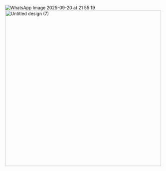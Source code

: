 ![WhatsApp Image 2025-09-20 at 21 55 19](https://github.com/user-attachments/assets/d21cb045-7d49-4e22-a6ec-d005aab6b9e3)
<img width="500" height="500" alt="Untitled design (7)" src="https://github.com/user-attachments/assets/a555f9fc-6108-4766-84e6-632003f32e5a" />
